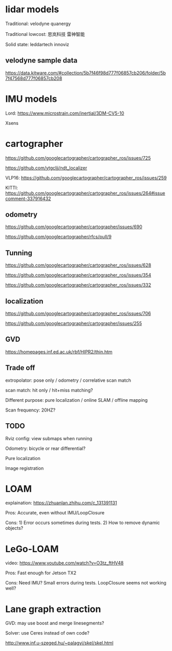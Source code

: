 
# lidar models

Traditional: velodyne quanergy

Traditional lowcost: 思岚科技 雷神智能

Solid state: leddartech innoviz

## velodyne sample data

https://data.kitware.com/#collection/5b7f46f98d777f06857cb206/folder/5b7f47568d777f06857cb208

# IMU models

Lord: https://www.microstrain.com/inertial/3DM-CV5-10

Xsens

# cartographer

https://github.com/googlecartographer/cartographer_ros/issues/725

https://github.com/ytgcljj/ndt_localizer

VLP16: https://github.com/googlecartographer/cartographer_ros/issues/259

KITTI: https://github.com/googlecartographer/cartographer_ros/issues/264#issuecomment-337916432

## odometry

https://github.com/googlecartographer/cartographer/issues/690

https://github.com/googlecartographer/rfcs/pull/9

## Tunning

https://github.com/googlecartographer/cartographer_ros/issues/628

https://github.com/googlecartographer/cartographer_ros/issues/354

https://github.com/googlecartographer/cartographer_ros/issues/332

## localization

https://github.com/googlecartographer/cartographer_ros/issues/706

https://github.com/googlecartographer/cartographer/issues/255

## GVD

https://homepages.inf.ed.ac.uk/rbf/HIPR2/thin.htm


## Trade off

extropolator: pose only / odometry / correlative scan match

scan match: hit only / hit+miss matching?

Different purpose: pure localization / online SLAM / offline mapping

Scan frequency: 20HZ?

## TODO

Rviz config: view submaps when running

Odometry: bicycle or rear differential?

Pure localization

Image registration


# LOAM

explaination: https://zhuanlan.zhihu.com/c_131391131

Pros: Accurate, even without IMU/LoopClosure

Cons: 1) Error occurs sometimes during tests. 
2) How to remove dynamic objects?

# LeGo-LOAM

video: https://www.youtube.com/watch?v=O3tz_ftHV48

Pros: Fast enough for Jetson TX2

Cons: Need IMU? Small errors during tests. LoopClosure seems not working well?


# Lane graph extraction

GVD: may use boost and merge linesegments?

Solver: use Ceres instead of own code?

http://www.inf.u-szeged.hu/~palagyi/skel/skel.html
